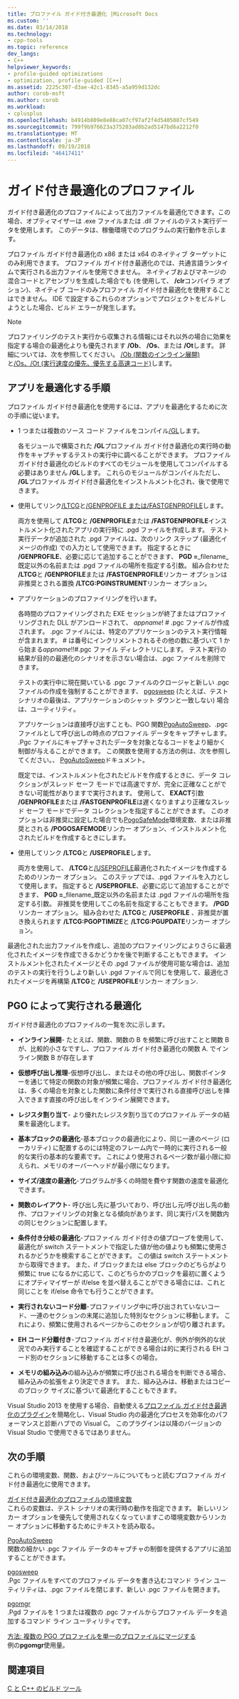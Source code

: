 ```yaml
---
title: プロファイル ガイド付き最適化 |Microsoft Docs
ms.custom: ''
ms.date: 03/14/2018
ms.technology:
- cpp-tools
ms.topic: reference
dev_langs:
- C++
helpviewer_keywords:
- profile-guided optimizations
- optimization, profile-guided [C++]
ms.assetid: 2225c307-d3ae-42c1-8345-a5a959d132dc
author: corob-msft
ms.author: corob
ms.workload:
- cplusplus
ms.openlocfilehash: b4914b809e8e88ca07cf97af2f4d5405087cf549
ms.sourcegitcommit: 799f9b976623a375203ad8b2ad5147bd6a2212f0
ms.translationtype: MT
ms.contentlocale: ja-JP
ms.lasthandoff: 09/19/2018
ms.locfileid: "46417411"
---
```

# <a name="profile-guided-optimizations"></a>ガイド付き最適化のプロファイル

ガイド付き最適化のプロファイルによって出力ファイルを最適化できます。この場合、オプティマイザーは .exe ファイルまたは .dll ファイルのテスト実行データを使用します。 このデータは、稼働環境でのプログラムの実行動作を示します。

プロファイル ガイド付き最適化の x86 または x64 のネイティブ ターゲットにのみ利用できます。 プロファイル ガイド付き最適化のでは、共通言語ランタイムで実行される出力ファイルを使用できません。 ネイティブおよびマネージの混合コードとアセンブリを生成した場合でも (を使用して、 **/clr**コンパイラ オプション)、ネイティブ コードのみプロファイル ガイド付き最適化を使用することはできません。 IDE で設定するこれらのオプションでプロジェクトをビルドしようとした場合、ビルド エラーが発生します。

> [!NOTE]
> プロファイリングのテスト実行から収集される情報にはそれ以外の場合に効果を指定する場合の最適化よりも優先されます **/Ob**、 **/Os**、または **/Ot**します。 詳細については、次を参照してください。 [/Ob (関数のインライン展開)](../../build/reference/ob-inline-function-expansion.md)と[/Os、/Ot (実行速度の優先、優先する高速コード)](../../build/reference/os-ot-favor-small-code-favor-fast-code.md)します。

## <a name="steps-to-optimize-your-app"></a>アプリを最適化する手順

プロファイル ガイド付き最適化を使用するには、アプリを最適化するために次の手順に従います。

- 1 つまたは複数のソース コード ファイルをコンパイル[/GL](../../build/reference/gl-whole-program-optimization.md)します。

   各モジュールで構築された **/GL**プロファイル ガイド付き最適化の実行時の動作をキャプチャするテストの実行中に調べることができます。 プロファイル ガイド付き最適化のビルドのすべてのモジュールを使用してコンパイルする必要はありません **/GL**します。 これらのモジュールがコンパイルただし、 **/GL**プロファイル ガイド付き最適化をインストルメント化され、後で使用できます。

- 使用してリンク[/LTCG](../../build/reference/ltcg-link-time-code-generation.md)と[/GENPROFILE または/FASTGENPROFILE](../../build/reference/genprofile-fastgenprofile-generate-profiling-instrumented-build.md)します。

   両方を使用して **/LTCG**と **/GENPROFILE**または **/FASTGENPROFILE**インストルメント化されたアプリの実行時に .pgd ファイルを作成します。 テスト実行データが追加された .pgd ファイルは、次のリンク ステップ (最適化イメージの作成) での入力として使用できます。 指定するときに **/GENPROFILE**、必要に応じて追加することができます、 **PGD =**_filename_既定以外の名前または .pgd ファイルの場所を指定する引数。 組み合わせた **/LTCG**と **/GENPROFILE**または **/FASTGENPROFILE**リンカー オプションは非推奨とされる置換 **/LTCG:PGINSTRUMENT**リンカー オプション。

- アプリケーションのプロファイリングを行います。

   各時間のプロファイリングされた EXE セッションが終了またはプロファイリングされた DLL がアンロードされて、 *appname*! # .pgc ファイルが作成されます。 .pgc ファイルには、特定のアプリケーションのテスト実行情報が含まれます。 # は番号にインクリメントされるその他の数に基づいて 1 から始まる*appname*!!#.pgc ファイル ディレクトリにします。 テスト実行の結果が目的の最適化のシナリオを示さない場合は、.pgc ファイルを削除できます。

   テストの実行中に現在開いている .pgc ファイルのクロージャと新しい .pgc ファイルの作成を強制することができます、 [pgosweep](../../build/reference/pgosweep.md) (たとえば、テスト シナリオの最後は、アプリケーションのシャット ダウンと一致しない) 場合は、ユーティリティ。

   アプリケーションは直接呼び出すことも、PGO 関数[PgoAutoSweep](pgoautosweep.md)、.pgc ファイルとして呼び出しの時点のプロファイル データをキャプチャします。 .Pgc ファイルにキャプチャされたデータを対象となるコードをより細かく制御が与えることができます。 この関数を使用する方法の例は、次を参照してください。、 [PgoAutoSweep](pgoautosweep.md)ドキュメント。

   既定では、インストルメント化されたビルドを作成するときに、データ コレクションがスレッド セーフ モードでは高速ですが、完全に正確なことができない可能性がありますで実行されます。 使用して、 **EXACT**引数 **/GENPROFILE**または **/FASTGENPROFILE**は遅くなりますより正確なスレッド セーフ モードでデータ コレクションを指定することができます。 このオプションは非推奨に設定した場合でも[PogoSafeMode](environment-variables-for-profile-guided-optimizations.md#pogosafemode)環境変数、または非推奨とされる **/POGOSAFEMODE**リンカー オプション、インストルメント化されたビルドを作成するときにします。

- 使用してリンク **/LTCG**と **/USEPROFILE**します。

   両方を使用して、 **/LTCG**と[/USEPROFILE](useprofile.md)最適化されたイメージを作成するためのリンカー オプション。 このステップでは、.pgd ファイルを入力として使用します。 指定すると **/USEPROFILE**、必要に応じて追加することができます、 **PGD =**_filename_既定以外の名前または .pgd ファイルの場所を指定する引数。 非推奨を使用してこの名前を指定することもできます。 **/PGD**リンカー オプション。 組み合わせた **/LTCG**と **/USEPROFILE** 、非推奨が置き換えられます **/LTCG:PGOPTIMIZE**と **/LTCG:PGUPDATE**リンカー オプション。

最適化された出力ファイルを作成し、追加のプロファイリングによりさらに最適化されたイメージを作成できるかどうかを後で判断することもできます。 インストルメント化されたイメージとその .pgd ファイルが使用可能な場合は、追加のテストの実行を行うしより新しい .pgd ファイルで同じを使用して、最適化されたイメージを再構築 **/LTCG**と **/USEPROFILE**リンカー オプション.

## <a name="optimizations-performed-by-pgo"></a>PGO によって実行される最適化

ガイド付き最適化のプロファイルの一覧を次に示します。

- **インライン展開**- たとえば、関数、関数の B を頻繁に呼び出すことと関数 B が、比較的小さなですし、プロファイル ガイド付き最適化の関数 A. でインライン関数 B が存在します

- **仮想呼び出し推理**-仮想呼び出し、またはその他の呼び出し、関数ポインターを通じて特定の関数の対象が頻繁に場合、プロファイル ガイド付き最適化は、多くの場合を対象とした関数に条件付きで実行される直接呼び出しを挿入できます直接の呼び出しをインライン展開できます。

- **レジスタ割り当て**- より優れたレジスタ割り当てのプロファイル データの結果を最適化します。

- **基本ブロックの最適化**-基本ブロックの最適化により、同じ一連のページ (ローカリティ) に配置するのには特定のフレーム内で一時的に実行される一般的な実行の基本的な要素です。 これにより使用されるページ数が最小限に抑えられ、メモリのオーバーヘッドが最小限になります。

- **サイズ/速度の最適化**-プログラムが多くの時間を費やす関数の速度を最適化できます。

- **関数のレイアウト**- 呼び出し先に基づいており、呼び出し元/呼び出し先の動作、プロファイリングの対象となる傾向があります、同じ実行パスを関数内の同じセクションに配置します。

- **条件付き分岐の最適化**-プロファイル ガイド付きの値プローブを使用して、最適化が switch ステートメントで指定した値が他の値よりも頻繁に使用されるかどうかを検索することができます。  この値は switch ステートメントから取得できます。  また、if ブロックまたは else ブロックのどちらがより頻繁に true になるかに応じて、このどちらかのブロックを最初に置くようにオプティマイザーが if/else を並べ替えることができる場合には、これと同じことを if/else 命令でも行うことができます。

- **実行されないコード分離**-プロファイリング中に呼び出されていないコード、一連のセクションの末尾に追加した特別なセクションに移動します。 これにより、頻繁に使用されるページからこのセクションが切り離されます。

- **EH コード分離付き**-プロファイル ガイド付き最適化が、例外が例外的な状況でのみ実行することを確認することができる場合は的に実行される EH コード別のセクションに移動することは多くの場合。

- **メモリの組み込み**の組み込みが頻繁に呼び出される場合を判断できる場合、組み込みの拡張をより決定できます。 また、組み込みは、移動またはコピーのブロック サイズに基づいて最適化することもできます。

Visual Studio 2013 を使用する場合、自動使える[プロファイル ガイド付き最適化のプラグイン](../../build/reference/profile-guided-optimization-in-the-performance-and-diagnostics-hub.md)を簡略化し、Visual Studio 内の最適化プロセスを効率化のパフォーマンスと診断ハブでの Visual C。 このプラグインは以降のバージョンの Visual Studio で使用できるではありません。

## <a name="next-steps"></a>次の手順

これらの環境変数、関数、およびツールについてもっと読むプロファイル ガイド付き最適化に使用できます。

[ガイド付き最適化のプロファイルの環境変数](../../build/reference/environment-variables-for-profile-guided-optimizations.md)<br/>
これらの変数は、テスト シナリオの実行時の動作を指定できます。 新しいリンカー オプションを優先して使用されなくなっていますこの環境変数からリンカー オプションに移動するためにテキストを読み取る。

[PgoAutoSweep](pgoautosweep.md)<br/>
関数の細かい .pgc ファイル データのキャプチャの制御を提供するアプリに追加することができます。

[pgosweep](../../build/reference/pgosweep.md)<br/>
.Pgc ファイルをすべてのプロファイル データを書き込むコマンド ライン ユーティリティは、.pgc ファイルを閉じます、新しい .pgc ファイルを開きます。

[pgomgr](../../build/reference/pgomgr.md)<br/>
.Pgd ファイルを 1 つまたは複数の .pgc ファイルからプロファイル データを追加するコマンド ライン ユーティリティです。

[方法: 複数の PGO プロファイルを単一のプロファイルにマージする](../../build/reference/how-to-merge-multiple-pgo-profiles-into-a-single-profile.md)<br/>
例の**pgomgr**使用量。

## <a name="see-also"></a>関連項目

[C と C++ のビルド ツール](../../build/reference/c-cpp-build-tools.md)
